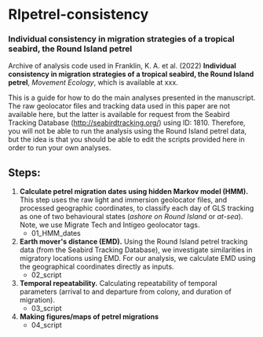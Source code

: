 # RIpetrel-consistency
### Individual consistency in migration strategies of a tropical seabird, the Round Island petrel

Archive of analysis code used in Franklin, K. A. et al. (2022) **Individual consistency in migration strategies of a tropical seabird, the Round Island petrel**, *Movement Ecology*, which is available at xxx. 

This is a guide for how to do the main analyses presented in the manuscript. The raw geolocator files and tracking data used in this paper are not available here, but the latter is available for request from the Seabird Tracking Database (http://seabirdtracking.org/) using ID: 1810. Therefore, you will not be able to run the analysis using the Round Island petrel data, but the idea is that you should be able to edit the scripts provided here in order to run your own analyses.

## Steps:
1. **Calculate petrel migration dates using hidden Markov model (HMM).** This step uses the raw light and immersion geolocator files, and processed geographic coordinates, to classify each day of GLS tracking as one of two behavioural states (*ashore on Round Island* or *at-sea*). Note, we use Migrate Tech and Intigeo geolocator tags.
   - 01_HMM_dates
2. **Earth mover's distance (EMD).** Using the Round Island petrel tracking data (from the Seabird Tracking Database), we investigate similarities in migratory locations using EMD. For our analysis, we calculate EMD using the geographical coordinates directly as inputs.
   - 02_script
3. **Temporal repeatability.** Calculating repeatability of temporal parameters (arrival to and departure from colony, and duration of migration).
   - 03_script
4. **Making figures/maps of petrel migrations**
   - 04_script
